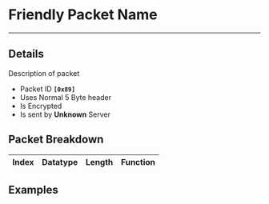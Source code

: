 # Friendly Packet Name #

---


## Details ##

Description of packet
  * Packet ID **`[0x89]`**
  * Uses Normal 5 Byte header
  * Is Encrypted
  * Is sent by **Unknown** Server

## Packet Breakdown ##
| Index | Datatype | Length | Function |
|:------|:---------|:-------|:---------|

## Examples ##